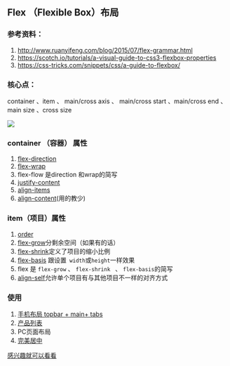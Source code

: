 ## Flex （Flexible Box）布局

### 参考资料：

1. http://www.ruanyifeng.com/blog/2015/07/flex-grammar.html
2. https://scotch.io/tutorials/a-visual-guide-to-css3-flexbox-properties
3. https://css-tricks.com/snippets/css/a-guide-to-flexbox/

### 核心点：

container 、item 、 main/cross axis 、 main/cross start 、main/cross end 、 main size 、cross size

![](https://cask.scotch.io/2015/04/CSS3-Flexbox-Model.jpg)

### container （容器） 属性

1. [flex-direction](http://js.jirengu.com/ferub/8/edit)
2. [flex-wrap](http://js.jirengu.com/ferub/11/edit)
3. flex-flow 是direction 和wrap的简写
4. [justify-content](http://js.jirengu.com/ferub/14/edit)
5. [align-items](http://js.jirengu.com/ferub/16/edit?css,output)
6. [align-content](http://js.jirengu.com/ferub/17/edit?css,output)(用的教少)

### item（项目）属性

1. [order](http://js.jirengu.com/ferub/19/edit)
2. [flex-grow](http://js.jirengu.com/ferub/20/edit)分剩余空间（如果有的话）
3. [flex-shrink](http://js.jirengu.com/ferub/22/edit)定义了项目的缩小比例
4. [flex-basis](http://js.jirengu.com/ferub/23/edit) 跟设置` width`或`height`一样效果
5. flex 是 `flex-grow` 、 `flex-shrink ` 、 `flex-basis`的简写 
6. [align-self](http://js.jirengu.com/ferub/24/edit)允许单个项目有与其他项目不一样的对齐方式

### 使用

1. [手机布局 topbar + main+ tabs](http://js.jirengu.com/lesab/6/edit)
2. [产品列表](http://js.jirengu.com/poza/2/edit)
3. PC页面布局
4. [完美居中](http://js.jirengu.com/reka/4/edit)

[感兴趣就可以看看](http://www.jirengu.com/app/watch/1412/1?vsum=140)